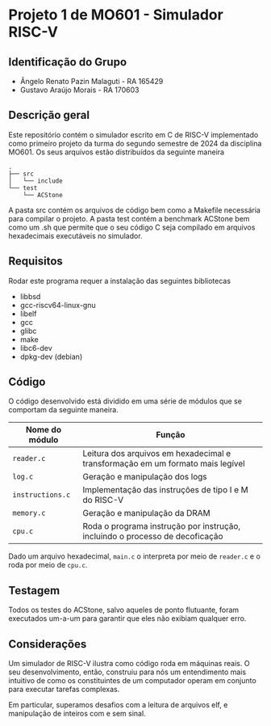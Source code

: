 # Projeto 1 de MO601 - Simulador RISC-V

## Identificação do Grupo

- Ângelo Renato Pazin Malaguti - RA 165429
- Gustavo Araújo Morais - RA 170603

## Descrição geral

Este repositório contém o simulador escrito em C de RISC-V implementado como primeiro projeto da turma do segundo semestre de 2024 da disciplina MO601. Os seus arquivos estão distribuídos da seguinte maneira

```
.
├── src
│   └── include
└── test
    └── ACStone
```

A pasta src contém os arquivos de código bem como a Makefile necessária para compilar o projeto. A pasta test contém a benchmark ACStone bem como um .sh que permite que o seu código C seja compilado em arquivos hexadecimais executáveis no simulador.

## Requisitos

Rodar este programa requer a instalação das seguintes bibliotecas

- libbsd
- gcc-riscv64-linux-gnu
- libelf
- gcc
- glibc
- make
- libc6-dev
- dpkg-dev (debian)

## Código

O código desenvolvido está dividido em uma série de módulos que se comportam da seguinte maneira.

| Nome do módulo | Função |
|-|-|
| `reader.c` | Leitura dos arquivos em hexadecimal e transformação em um formato mais legível |
| `log.c` | Geração e manipulação dos logs |
| `instructions.c` | Implementação das instruções de tipo I e M do RISC-V |
| `memory.c` | Geração e manipulação da DRAM |
| `cpu.c` | Roda o programa instrução por instrução, incluindo o processo de decoficação |

Dado um arquivo hexadecimal, `main.c` o interpreta por meio de `reader.c` e o roda por meio de `cpu.c`.

## Testagem

Todos os testes do ACStone, salvo aqueles de ponto flutuante, foram executados um-a-um para garantir que eles não exibiam qualquer erro.

## Considerações

Um simulador de RISC-V ilustra como código roda em máquinas reais. O seu desenvolvimento, então, construiu para nós um entendimento mais intuitivo de como os constituintes de um computador operam em conjunto para executar tarefas complexas.

Em particular, superamos desafios com a leitura de arquivos elf, e manipulação de inteiros com e sem sinal.